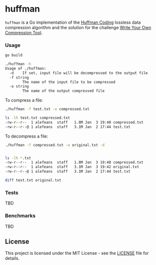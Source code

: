 # huffman

`huffman` is a Go implementation of the [Huffman Coding](https://en.wikipedia.org/wiki/Huffman_coding) lossless data compression algorithm and the solution for the challenge [Write Your Own Compression Tool](https://codingchallenges.fyi/challenges/challenge-huffman/).

### Usage

```sh
go build

./huffman -h
Usage of ./huffman:
  -d    If set, input file will be decompressed to the output file
  -f string
        The name of the input file to be compressed
  -o string
        The name of the output compressed file
```

To compress a file:

```sh
./huffman -f test.txt -o compressed.txt

ls -lh test.txt compressed.txt
-rw-r--r--  1 alefeans  staff   1.8M Jan  3 19:40 compressed.txt
-rw-r--r--@ 1 alefeans  staff   3.1M Jan  2 17:44 test.txt
```

To decompress a file:

```sh
./huffman -f compressed.txt -o original.txt -d


ls -lh *.txt
-rw-r--r--  1 alefeans  staff   1.8M Jan  3 19:40 compressed.txt
-rw-r--r--  1 alefeans  staff   3.1M Jan  3 19:42 original.txt
-rw-r--r--@ 1 alefeans  staff   3.1M Jan  2 17:44 test.txt

diff test.txt original.txt
```

### Tests

TBD

### Benchmarks

TBD

## License

This project is licensed under the MIT License - see the [LICENSE](LICENSE) file for details.
